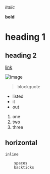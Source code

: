 *italic*

**bold**

# heading 1

## heading 2

[link](https://aerin-c.github.io/cse15l-lab-report/index.html)

![image](https://upload.wikimedia.org/wikipedia/en/e/e1/Milk_and_Mocha_characters.jpg)

> blockquote

* listed
* it
* out

1. one
2. two
3. three

horizontal
---

 `inline`
 
 ``` wow it's a block
     spaces
     backticks
```
